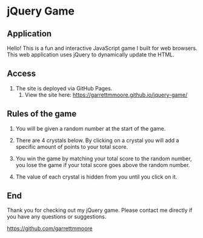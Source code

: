 # jQuery Game

## Application
Hello! This is a fun and interactive JavaScript game I built for web browsers. This web application uses jQuery to dynamically update the HTML.

## Access
1. The site is deployed via GitHub Pages.
    1. View the site here: https://garrettmmoore.github.io/jquery-game/

## Rules of the game
1. You will be given a random number at the start of the game.

2. There are 4 crystals below. By clicking on a crystal you will add a specific amount of points to your total score.

3. You win the game by matching your total score to the random number, you lose the game if your total score goes above the random number.

4. The value of each crystal is hidden from you until you click on it.

## End
Thank you for checking out my jQuery game. Please contact me directly if you have any questions or suggestions.

https://github.com/garrettmmoore